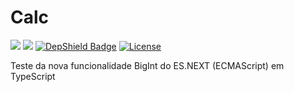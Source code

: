 # Calc

[<img src="https://api.travis-ci.org/caiocampos/calc.svg?branch=master">](https://travis-ci.org/caiocampos/calc)
![](https://img.shields.io/david/caiocampos/calc.svg)
[![DepShield Badge](https://depshield.sonatype.org/badges/caiocampos/calc/depshield.svg)](https://depshield.github.io)
[![License](https://img.shields.io/github/license/caiocampos/calc.svg)](LICENSE)

Teste da nova funcionalidade BigInt do ES.NEXT (ECMAScript) em TypeScript
